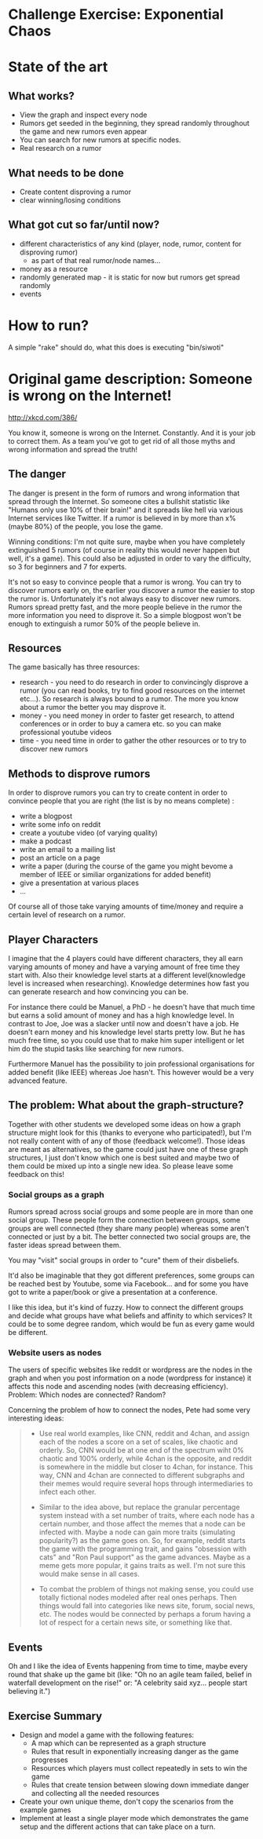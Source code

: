 Challenge Exercise: Exponential Chaos
=====================================

# State of the art

## What works?

- View the graph and inspect every node
- Rumors get seeded in the beginning, they spread randomly throughout the game and new rumors even appear
- You can search for new rumors at specific nodes.
- Real research on a rumor

## What needs to be done

- Create content disproving a rumor
- clear winning/losing conditions

## What got cut so far/until now?

- different characteristics of any kind (player, node, rumor, content for disproving rumor)
  - as part of that real rumor/node names...
- money as a resource
- randomly generated map - it is static for now but rumors get spread randomly
- events

# How to run?

A simple "rake" should do, what this does is executing "bin/siwoti"

# Original game description: Someone is wrong on the Internet!

http://xkcd.com/386/

You know it, someone is wrong on the Internet. Constantly. And it is your job to correct them. As a team you've got to get rid of all those myths and wrong information and spread the truth!

## The danger

The danger is present in the form of rumors and wrong information that spread through the Internet. So someone cites a bullshit statistic like "Humans only use 10% of their brain!" and it spreads like hell via various Internet services like Twitter. If a rumor is believed in by more than x% (maybe 80%) of the people, you lose the game.

Winning conditions: I'm not quite sure, maybe when you have completely extinguished 5 rumors (of course in reality this would never happen but well, it's a game). This could also be adjusted in order to vary the difficulty, so 3 for beginners and 7 for experts.

It's not so easy to convince people that a rumor is wrong. You can try to discover rumors early on, the earlier you discover a rumor the easier to stop the rumor is. Unfortunately it's not always easy to discover new rumors. Rumors spread pretty fast, and the more people believe in the rumor the more information you need to disprove it. So a simple blogpost won't be enough to extinguish a rumor 50% of the people believe in.

## Resources

The game basically has three resources:

- research - you need to do research in order to convincingly disprove a rumor (you can read books, try to find good resources on the internet etc...). So research is always bound to a rumor. The more you know about a rumor the better you may disprove it.
- money - you need money in order to faster get research, to attend conferences or in order to buy a camera etc. so you can make professional youtube videos
- time - you need time in order to gather the other resources or to try to discover new rumors

## Methods to disprove rumors

In order to disprove rumors you can try to create content in order to convince people that you are right (the list is by no means complete) :

- write a blogpost
- write some info on reddit
- create a youtube video (of varying quality)
- make a podcast
- write an email to a mailing list
- post an article on a page
- write a paper (during the course of the game you might bevome a member of IEEE or similiar organizations for added benefit)
- give a presentation at various places
- ...

Of course all of those take varying amounts of time/money and require a certain level of research on a rumor.

## Player Characters
I imagine that the 4 players could have different characters, they all earn varying amounts of money and have a varying amount of free time they start with. Also their knowledge level starts at a different level(knowledge level is increased when researching). Knowledge determines how fast you can generate research and how convincing you can be.

For instance there could be Manuel, a PhD - he doesn't have that much time but earns a solid amount of money and has a high knowledge level. In contrast to Joe, Joe was a slacker until now and doesn't have a job. He doesn't earn money and his knowledge level starts pretty low. But he has much free time, so you could use that to make him super intelligent or let him do the stupid tasks like searching for new rumors.

Furthermore Manuel has the possibility to join professional organisations for added benefit (like IEEE) whereas Joe hasn't. This however would be a very advanced feature.

## The problem: What about the graph-structure?

Together with other students we developed some ideas on how a graph structure might look for this (thanks to everyone who participated!), but I'm not really content with of any of those (feedback welcome!). Those ideas are meant as alternatives, so the game could just have one of these graph structures, I just don't know which one is best suited and maybe two of them could be mixed up into a single new idea. So please leave some feedback on this!

### Social groups as a graph
Rumors spread across social groups and some people are in more than one social group. These people form the connection between groups, some groups are well connected (they share many people) whereas some aren't connected or just by a bit. The better connected two social groups are, the faster ideas spread between them.

You may "visit" social groups in order to "cure" them of their disbeliefs.

It'd also be imaginable that they got different preferences, some groups can be reached best by Youtube, some via Facebook... and for some you have got to write a paper/book or give a presentation at a conference.

I like this idea, but it's kind of fuzzy. How to connect the different groups and decide what groups have what beliefs and affinity to which services? It could be to some degree random, which would be fun as every game would be different.

### Website users as nodes
The users of specific websites like reddit or wordpress are the nodes in the graph and when you post information on a node (wordpress for instance) it affects this node and ascending nodes (with decreasing efficiency). Problem: Which nodes are connected? Random?

Concerning the problem of how to connect the nodes, Pete had some very interesting ideas:

> * Use real world examples, like CNN, reddit and 4chan, and assign each of the nodes a score on a set of scales, like chaotic and orderly. So, CNN would be at one end of the spectrum wiht 0% chaotic and 100% orderly, while 4chan is the opposite, and reddit is somewhere in the middle but closer to 4chan, for instance. This way, CNN and 4chan are connected to different subgraphs and their memes would require several hops through intermediaries to infect each other.
>
> * Similar to the idea above, but replace the granular percentage system instead with a set number of traits, where each node has a certain number, and those affect the memes that a node can be infected with. Maybe a node can gain more traits (simulating popularity?) as the game goes on. So, for example, reddit starts the game with the programming trait, and gains "obsession with cats" and "Ron Paul support" as the game advances. Maybe as a meme gets more popular, it gains traits as well. I'm not sure this would make sense in all cases.
>
> * To combat the problem of things not making sense, you could use totally fictional nodes modeled after real ones perhaps. Then things would fall into categories like news site, forum, social news, etc. The nodes would be connected by perhaps a forum having a lot of respect for a certain news site, or something like that.

## Events

Oh and I like the idea of Events happening from time to time, maybe every round that shake up the game bit (like: "Oh no an agile team failed, belief in waterfall development on the rise!" or: "A celebrity said xyz... people start believing it.")

## Exercise Summary

- Design and model a game with the following features:
  - A map which can be represented as a graph structure
  - Rules that result in exponentially increasing danger as the game progresses
  - Resources which players must collect repeatedly in sets to win the game
  - Rules that create tension between slowing down immediate danger and
    collecting all the needed resources
- Create your own unique theme, don't copy the scenarios from the example games
- Implement at least a single player mode which demonstrates the game setup and the
  different actions that can take place on a turn.

